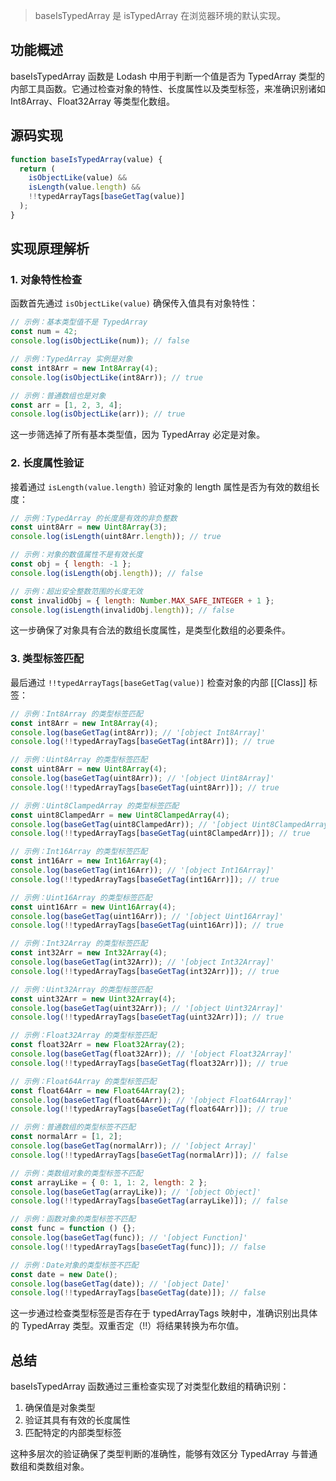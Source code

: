 > baseIsTypedArray 是 isTypedArray 在浏览器环境的默认实现。

## 功能概述

baseIsTypedArray 函数是 Lodash 中用于判断一个值是否为 TypedArray 类型的内部工具函数。它通过检查对象的特性、长度属性以及类型标签，来准确识别诸如 Int8Array、Float32Array 等类型化数组。

## 源码实现

```js
function baseIsTypedArray(value) {
  return (
    isObjectLike(value) &&
    isLength(value.length) &&
    !!typedArrayTags[baseGetTag(value)]
  );
}
```

## 实现原理解析

### 1. 对象特性检查

函数首先通过 `isObjectLike(value)` 确保传入值具有对象特性：

```js
// 示例：基本类型值不是 TypedArray
const num = 42;
console.log(isObjectLike(num)); // false

// 示例：TypedArray 实例是对象
const int8Arr = new Int8Array(4);
console.log(isObjectLike(int8Arr)); // true

// 示例：普通数组也是对象
const arr = [1, 2, 3, 4];
console.log(isObjectLike(arr)); // true
```

这一步筛选掉了所有基本类型值，因为 TypedArray 必定是对象。

### 2. 长度属性验证

接着通过 `isLength(value.length)` 验证对象的 length 属性是否为有效的数组长度：

```js
// 示例：TypedArray 的长度是有效的非负整数
const uint8Arr = new Uint8Array(3);
console.log(isLength(uint8Arr.length)); // true

// 示例：对象的数值属性不是有效长度
const obj = { length: -1 };
console.log(isLength(obj.length)); // false

// 示例：超出安全整数范围的长度无效
const invalidObj = { length: Number.MAX_SAFE_INTEGER + 1 };
console.log(isLength(invalidObj.length)); // false
```

这一步确保了对象具有合法的数组长度属性，是类型化数组的必要条件。

### 3. 类型标签匹配

最后通过 `!!typedArrayTags[baseGetTag(value)]` 检查对象的内部 [[Class]] 标签：

```js
// 示例：Int8Array 的类型标签匹配
const int8Arr = new Int8Array(4);
console.log(baseGetTag(int8Arr)); // '[object Int8Array]'
console.log(!!typedArrayTags[baseGetTag(int8Arr)]); // true

// 示例：Uint8Array 的类型标签匹配
const uint8Arr = new Uint8Array(4);
console.log(baseGetTag(uint8Arr)); // '[object Uint8Array]'
console.log(!!typedArrayTags[baseGetTag(uint8Arr)]); // true

// 示例：Uint8ClampedArray 的类型标签匹配
const uint8ClampedArr = new Uint8ClampedArray(4);
console.log(baseGetTag(uint8ClampedArr)); // '[object Uint8ClampedArray]'
console.log(!!typedArrayTags[baseGetTag(uint8ClampedArr)]); // true

// 示例：Int16Array 的类型标签匹配
const int16Arr = new Int16Array(4);
console.log(baseGetTag(int16Arr)); // '[object Int16Array]'
console.log(!!typedArrayTags[baseGetTag(int16Arr)]); // true

// 示例：Uint16Array 的类型标签匹配
const uint16Arr = new Uint16Array(4);
console.log(baseGetTag(uint16Arr)); // '[object Uint16Array]'
console.log(!!typedArrayTags[baseGetTag(uint16Arr)]); // true

// 示例：Int32Array 的类型标签匹配
const int32Arr = new Int32Array(4);
console.log(baseGetTag(int32Arr)); // '[object Int32Array]'
console.log(!!typedArrayTags[baseGetTag(int32Arr)]); // true

// 示例：Uint32Array 的类型标签匹配
const uint32Arr = new Uint32Array(4);
console.log(baseGetTag(uint32Arr)); // '[object Uint32Array]'
console.log(!!typedArrayTags[baseGetTag(uint32Arr)]); // true

// 示例：Float32Array 的类型标签匹配
const float32Arr = new Float32Array(2);
console.log(baseGetTag(float32Arr)); // '[object Float32Array]'
console.log(!!typedArrayTags[baseGetTag(float32Arr)]); // true

// 示例：Float64Array 的类型标签匹配
const float64Arr = new Float64Array(2);
console.log(baseGetTag(float64Arr)); // '[object Float64Array]'
console.log(!!typedArrayTags[baseGetTag(float64Arr)]); // true

// 示例：普通数组的类型标签不匹配
const normalArr = [1, 2];
console.log(baseGetTag(normalArr)); // '[object Array]'
console.log(!!typedArrayTags[baseGetTag(normalArr)]); // false

// 示例：类数组对象的类型标签不匹配
const arrayLike = { 0: 1, 1: 2, length: 2 };
console.log(baseGetTag(arrayLike)); // '[object Object]'
console.log(!!typedArrayTags[baseGetTag(arrayLike)]); // false

// 示例：函数对象的类型标签不匹配
const func = function () {};
console.log(baseGetTag(func)); // '[object Function]'
console.log(!!typedArrayTags[baseGetTag(func)]); // false

// 示例：Date对象的类型标签不匹配
const date = new Date();
console.log(baseGetTag(date)); // '[object Date]'
console.log(!!typedArrayTags[baseGetTag(date)]); // false
```

这一步通过检查类型标签是否存在于 typedArrayTags 映射中，准确识别出具体的 TypedArray 类型。双重否定（!!）将结果转换为布尔值。

## 总结

baseIsTypedArray 函数通过三重检查实现了对类型化数组的精确识别：

1. 确保值是对象类型
2. 验证其具有有效的长度属性
3. 匹配特定的内部类型标签

这种多层次的验证确保了类型判断的准确性，能够有效区分 TypedArray 与普通数组和类数组对象。
